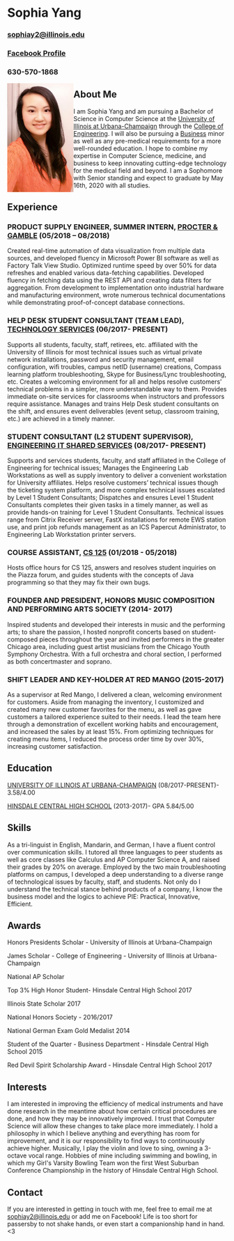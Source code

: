 # Sophia Yang
### sophiay2@illinois.edu
### [Facebook Profile](https://www.facebook.com/sophiashiyang)
### 630-570-1868

<img align="left" src="Headshot.jpg" width="152" height="250" />


## About Me

I am Sophia Yang and am pursuing a Bachelor of Science in Computer Science at the [University of Illinois at Urbana-Champaign](https://cs.illinois.edu) through the [College of Engineering](https://engineering.illinois.edu). I will also be pursuing a [Business](https://business.illinois.edu) minor as well as any pre-medical requirements for a more well-rounded education. I hope to combine my expertise in Computer Science, medicine, and business to keep innovating cutting-edge technology for the medical field and beyond. I am a Sophomore with Senior standing and expect to graduate by May 16th, 2020 with all studies.
                                                                                                                                                                                                    
## Experience

### PRODUCT SUPPLY ENGINEER, SUMMER INTERN, [PROCTER & GAMBLE](https://us.pg.com/) (05/2018 – 08/2018)
   Created real-time automation of data visualization from multiple data sources, and developed fluency in Microsoft Power BI software as well as Factory Talk View Studio. Optimized runtime speed by over 50% for data refreshes and enabled various data-fetching capabilities. Developed fluency in fetching data using the REST API and creating data filters for aggregation. From development to implementation onto industrial hardware and manufacturing environment, wrote numerous technical documentations while demonstrating proof-of-concept database connections.

### HELP DESK STUDENT CONSULTANT (TEAM LEAD), [TECHNOLOGY SERVICES](https://techservices.illinois.edu) (06/2017- PRESENT)
   Supports all students, faculty, staff, retirees, etc. affiliated with the University of Illinois for most technical issues such as virtual private network installations, password and security management, email configuration, wifi troubles, campus netID (username) creations, Compass learning platform troubleshooting, Skype for Business/Lync troubleshooting, etc. Creates a welcoming environment for all and helps resolve customers’ technical problems in a simpler, more understandable way to them. Provides immediate on-site services for classrooms when instructors and professors require assistance. Manages and trains Help Desk student consultants on the shift, and ensures event deliverables (event setup, classroom training, etc.) are achieved in a timely manner. 
   
### STUDENT CONSULTANT (L2 STUDENT SUPERVISOR), [ENGINEERING IT SHARED SERVICES](https://it.engineering.illinois.edu) (08/2017- PRESENT)
   Supports and services students, faculty, and staff affiliated in the College of Engineering for technical issues; Manages the Engineering Lab Workstations as well as supply inventory to deliver a convenient workstation for University affiliates. Helps resolve customers’ technical issues though the ticketing system platform, and more complex technical issues escalated by Level 1 Student Consultants; Dispatches and ensures Level 1 Student Consultants completes their given tasks in a timely manner, as well as provide hands-on training for Level 1 Student Consultants. Technical issues range from Citrix Receiver server, FastX installations for remote EWS station use, and print job refunds management as an ICS Papercut Administrator, to Engineering Lab Workstation printer servers.     
   
### COURSE ASSISTANT, [CS 125](https://cs125.cs.illinois.edu/) (01/2018 - 05/2018)
   Hosts office hours for CS 125, answers and resolves student inquiries on the Piazza forum, and guides students with the concepts of Java programming so that they may fix their own bugs. 
   
### FOUNDER AND PRESIDENT, HONORS MUSIC COMPOSITION AND PERFORMING ARTS SOCIETY (2014- 2017)
   Inspired students and developed their interests in music and the performing arts; to share the passion, I hosted nonprofit concerts based on student-composed pieces throughout the year and invited performers in the greater Chicago area, including guest artist musicians from the Chicago Youth Symphony Orchestra. With a full orchestra and choral section, I performed as both concertmaster and soprano.
   
### SHIFT LEADER AND KEY-HOLDER AT RED MANGO (2015-2017)
   As a supervisor at Red Mango, I delivered a clean, welcoming environment for customers. Aside from managing the inventory, I customized and created many new customer favorites for the menu, as well as gave customers a tailored experience suited to their needs. I lead the team here through a demonstration of excellent working habits and encouragement, and increased the sales by at least 15%. From optimizing techniques for creating menu items, I reduced the process order time by over 30%, increasing customer satisfaction.

## Education

[UNIVERSITY OF ILLINOIS AT URBANA-CHAMPAIGN](http://illinois.edu) (08/2017-PRESENT)- 3.58/4.00 

[HINSDALE CENTRAL HIGH SCHOOL](https://d86.hinsdale86.org/Domain/8) (2013-2017)- GPA 5.84/5.00

## Skills
   As a tri-linguist in English, Mandarin, and German, I have a fluent control over communication skills. I tutored all three languages to peer students as well as core classes like Calculus and AP Computer Science A, and raised their grades by 20% on average. Employed by the two main troubleshooting platforms on campus, I developed a deep understanding to a diverse range of technological issues by faculty, staff, and students. Not only do I understand the technical stance behind products of a company, I know the business model and the logics to achieve PIE: Practical, Innovative, Efficient.
   
## Awards
Honors Presidents Scholar - University of Illinois at Urbana-Champaign

James Scholar - College of Engineering - University of Illinois at Urbana-Champaign

National AP Scholar

Top 3% High Honor Student- Hinsdale Central High School 2017

Illinois State Scholar 2017

National Honors Society - 2016/2017

National German Exam Gold Medalist 2014

Student of the Quarter - Business Department - Hinsdale Central High School 2015 

Red Devil Spirit Scholarship Award - Hinsdale Central High School 2017

## Interests
I am interested in improving the efficiency of medical instruments and have done research in the meantime about how certain critical procedures are done, and how they may be innovatively improved. I trust that Computer Science will allow these changes to take place more immediately. I hold a philosophy in which I believe anything and everything has room for improvement, and it is our responsibility to find ways to continuously achieve higher. 
Musically, I play the violin and love to sing, owning a 3-octave vocal range.
Hobbies of mine including swimming and bowling, in which my Girl's Varsity Bowling Team won the first West Suburban Conference Championship in the history of Hinsdale Central High School.

## Contact
If you are interested in getting in touch with me, feel free to email me at sophiay2@illinois.edu or add me on Facebook! Life is too short for passersby to not shake hands, or even start a companionship hand in hand. <3
